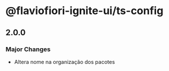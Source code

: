 # @flaviofiori-ignite-ui/ts-config

## 2.0.0

### Major Changes

- Altera nome na organização dos pacotes
